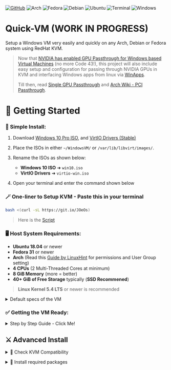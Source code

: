 [![GitHub](https://img.shields.io/badge/Quick-VM-brightgreen?style=for-the-badge&logo=Material-Design-Icons&logoColor=white)](https://github.com/gamerhat18/Quick-VM/)
![Arch](https://img.shields.io/badge/Arch-blue?style=for-the-badge&logo=Arch-Linux&logoColor=white)
![Fedora](https://img.shields.io/badge/Fedora-blue?style=for-the-badge&logo=Fedora&logoColor=white&color=294172)
![Debian](https://img.shields.io/badge/Debain-red?style=for-the-badge&logo=Debian&logoColor=white&color=A81D33)
![Ubuntu](https://img.shields.io/badge/Ubuntu-orange?style=for-the-badge&logo=Ubuntu&logoColor=white&color=E95420)
![Terminal](https://img.shields.io/badge/Terminal-black?style=for-the-badge&logo=Windows-Terminal&logoColor=white&color=4D4D4D)
![Windows](https://img.shields.io/badge/Windows-blue?style=for-the-badge&logo=Windows&logoColor=white&color=0078D6)



# Quick-VM (WORK IN PROGRESS) 

Setup a Windows VM very easily and quickly on any Arch, Debian or Fedora system using RedHat KVM. 

>Now that [NVIDIA has enabled GPU Passthrough for Windows based Virtual Machines](https://nvidia.custhelp.com/app/answers/detail/a_id/5173) (no more Code 43!), this project will also include easy setup and configuration for passing through NVIDIA GPUs in KVM and interfacing Windows apps from linux via [WinApps](https://github.com/Fmstrat/winapps/).
>
>Till then, read [Single GPU Passthrough](https://github.com/joeknock90/Single-GPU-Passthrough) and [Arch Wiki - PCI Passthrough](https://wiki.archlinux.org/index.php/PCI_passthrough_via_OVMF).

# 🚀 Getting Started

### 🌟 Simple Install:

1. Download [Windows 10 Pro ISO](https://www.microsoft.com/en-us/software-download/windows10ISO), and [VirtIO Drivers (Stable)](https://fedorapeople.org/groups/virt/virtio-win/direct-downloads/stable-virtio/virtio-win.iso)

2. Place the ISOs in either `~/WindowsVM/` or `/var/lib/libvirt/images/`.

3. Rename the ISOs as shown below:
    - **Windows 10 ISO** ➜ `win10.iso`
    - **VirtIO Drivers** ➜ `virtio-win.iso`

4. Open your terminal and enter the command shown below  

### 🪄 One-liner to Setup KVM - Paste this in your terminal

```bash
bash <(curl -sL https://git.io/JOeOs) 
 ```

> Here is the [Script](https://github.com/thegamerhat/quick-vm/blob/main/one-liner.sh)

### 🖥 Host System Requirements:
 
  - **Ubuntu 18.04** or newer
  - **Fedora 31** or newer
  - **Arch** (Read this [Guide by LinuxHint](https://linuxhint.com/install_configure_kvm_archlinux) for permissions and User Group setting)
  - **4 CPUs** (2 Multi-Threaded Cores at minimum)
  - **8 GiB Memory** (more = better)
  - **40+ GiB of Free Storage** typically (**SSD Recommened**)
  
> **Linux Kernel 5.4 LTS** or newer is recommended 

<p>
<details>
<summary>Default specs of the VM</summary>
<br>

**CPU**: 4 vCPUs Allocated

**GPU**: VirtIO or [VFIO GPU Passthrough - ArchWiki](https://wiki.archlinux.org/index.php/PCI_passthrough_via_OVMF) or [Single-GPU-Passthrough](https://github.com/joeknock90/Single-GPU-Passthrough) 

**Memory**: Total 6 GiB, 1 GiB Allocated initially

**Storage Drive**: 1 TB VirtIO Disk (Dynamically Allocated)

**DVD Drive**: Windows 10 ISO

**Other Drives**: VirtIO Drivers ISO, Essential Tools ISO (to optimize VM performance)

**Network Card**: VirtIO (Recommended Disabled until debloated)
</br>
</details>
</p>

### ✅ Getting the VM Ready:

<p>
<details>
<summary>Step by Step Guide - Click Me!</summary>
<br>

### Please follow along the screenshots below to get the VM ready.

+ Click inside the VM Window and press any key when asked.  

![Screenshot](docs/img/first-boot.png)

![Screenshot](docs/img/booting-iso.png)

+ Select your language and keyboard input and click Next.

![Screenshot](docs/img/install-1.png)

![Screenshot](docs/img/install-2.png)

+ Enter your product key now, or you can skip and enter your product key after installation.

![Screenshot](docs/img/install-3.png)

+ Selecting **Windows 10 Pro N** will install **Windows 10 Pro** without extra bloat.

![Screenshot](docs/img/install-4.png)

![Screenshot](docs/img/install-5.png)

+ Select **Custom Install**  (because the other one is useless)

![Screenshot](docs/img/install-6.png)

+ Click on **Load Driver** to install disk drivers.

![Screenshot](docs/img/install-7.png)

![Screenshot](docs/img/install-8.png)

+ Double-Click on **CD Drive virtio-win** ➜ **amd64** ➜ **w10** and click **OK**. 

![Screenshot](docs/img/install-9.png)

+ Just click N**ext** to select the default one.

![Screenshot](docs/img/install-10.png)

+ Select `Unallocated Space` and click **Next** to begin the installation.

![Screenshot](docs/img/install-11.png)

![Screenshot](docs/img/install-12.png)


</br>
</details>
</p>


## ⚔️ Advanced Install

<p>
<details>
<summary>📍 Check KVM Compatibility</summary>
<br>

1. Checks if `AMD-V` or `VT-d`/`VT-x` is supported on your AMD/Intel CPU.
2. Checks if kvm is enabled using `virt-host-validate`.</br>
</details>
</p>

<p>
<details>
<summary>📍 Install required packages</summary>
<br>

- Updates repositories (Debian and Fedora only) and installs required packages.

```
# Debian
sudo apt update -q && sudo apt install -y qemu qemu-kvm libvirt-bin libvirt-daemon libvirt-clients bridge-utils virt-manager

# Fedora
sudo dnf -y install qemu-kvm libvirt bridge-utils virt-install virt-manager

# Arch
sudo pacman -S --noconfirm qemu libvirt bridge-utils edk2-ovmf vde2 ebtables dnsmasq openbsd-netcat virt-manager
```</br>
</details>
</p>

<p>
<details>
<summary>📍 Enable Libvirt Service & Virtual Networking</summary>
<br>

Executes the following commands

</br>
</details>
</p>

<p>
<details>
<summary>📍 Locate ISOs</summary>
<br>


</br>
</details>
</p>

<p>
<details>
<summary>📍 Reload KVM Kernel Modules</summary>
<br>


</br>
</details>
</p>

## 🔌 TODO-notes

- you'll also likely need `vendor-reset` for cards suffering from the AMD reset bug (RX 5000 and older).
- (maybe?) IOMMU and VFIO
- GPU Passthrough after IOMMU
- Stealth VM notes
- Make separate disks for each stealth vm, with their own qcow2
- remove virtio From stealth VM
- GPU Passthrough options and notes
- AMD GPUs can use `vendor_id="AuthenticAMD"`

## Feature ideas

- ask user to enter the path to the isos instead of putting it in one folder (just for giving an option to the user)

## 📬 Contact me

![visitors](https://visitor-badge.glitch.me/badge?page_id=gamerhat18.quick-vm)
[![Mail Me](https://img.shields.io/badge/Mail-%23EA4335.svg?&style=flat-square&logo=gmail&logoColor=white)](mailto:gamerhat18@gmail.com) 
[![GitHub](https://img.shields.io/badge/GitHub-%23181717.svg?&style=flat-square&logo=github&logoColor=white)](https://github.com/thegamerhat) 
[![LinkedIn](https://img.shields.io/badge/LinkedIn-%230077B5.svg?&style=flat-square&logo=linkedin&logoColor=white)](https://linkedin.com/in/pranav-kulkarni-94b975180) 
[![Twitter](https://img.shields.io/badge/Twitter-%231DA1F2.svg?&style=flat-square&logo=twitter&logoColor=white)](https://twitter.com/gamerhat18)

